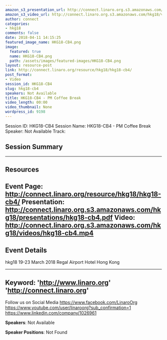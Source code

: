 ```yaml
---
amazon_s3_presentation_url: http://connect.linaro.org.s3.amazonaws.com/hkg18/presentations/hkg18-cb4.pdf
amazon_s3_video_url: http://connect.linaro.org.s3.amazonaws.com/hkg18/videos/hkg18-cb4.mp4
author: connect
categories:
- hkg18
comments: false
date: 2018-04-11 14:15:25
featured_image_name: HKG18-CB4.png
image:
  featured: true
  name: HKG18-CB4.png
  path: /assets/images/featured-images/HKG18-CB4.png
layout: resource-post
link: http://connect.linaro.org/resource/hkg18/hkg18-cb4/
post_format:
- Video
session_id: HKG18-CB4
slug: hkg18-cb4
speakers: Not Available
title: HKG18-CB4 - PM Coffee Break
video_length: 00:00
video_thumbnail: None
wordpress_id: 9198
---
```


Session ID: HKG18-CB4
Session Name: HKG18-CB4 - PM Coffee Break
Speaker: Not Available
Track: 


## Session Summary

---------------------------------------------------
## Resources
Event Page: http://connect.linaro.org/resource/hkg18/hkg18-cb4/
Presentation: http://connect.linaro.org.s3.amazonaws.com/hkg18/presentations/hkg18-cb4.pdf
Video: http://connect.linaro.org.s3.amazonaws.com/hkg18/videos/hkg18-cb4.mp4
 ---------------------------------------------------
## Event Details
hkg18
19-23 March 2018 
Regal Airport Hotel Hong Kong

---------------------------------------------------
Keyword: 
'http://www.linaro.org'
'http://connect.linaro.org'
---------------------------------------------------
Follow us on Social Media
https://www.facebook.com/LinaroOrg
https://www.youtube.com/user/linaroorg?sub_confirmation=1
https://www.linkedin.com/company/1026961

**Speakers**: Not Available

**Speaker Positions**: Not Found